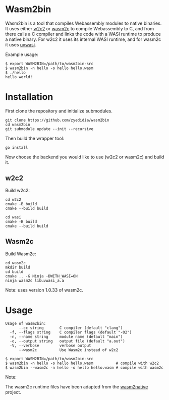 # Wasm2bin

Wasm2bin is a tool that compiles Webassembly modules to native binaries. It
uses either [w2c2](https://github.com/turbolent/w2c2) or
[wasm2c](https://github.com/WebAssembly/wabt/tree/main/wasm2c) to compile
Webassembly to C, and from there calls a C compiler and links the code with a
WASI runtime to produce a native binary. For w2c2 it uses its internal WASI
runtime, and for wasm2c it uses [uvwasi](https://github.com/nodejs/uvwasi).

Example usage:

```
$ export WASM2BIN=/path/to/wasm2bin-src
$ wasm2bin -n hello -o hello hello.wasm
$ ./hello
hello world!
```

# Installation

First clone the repository and initialize submodules.

```
git clone https://github.com/zyedidia/wasm2bin
cd wasm2bin
git submodule update --init --recursive
```

Then build the wrapper tool:

```
go install
```

Now choose the backend you would like to use (w2c2 or wasm2c) and build it.

## w2c2

Build w2c2:

```
cd w2c2
cmake -B build
cmake --build build

cd wasi
cmake -B build
cmake --build build
```

## Wasm2c

Build Wasm2c:

```
cd wasm2c
mkdir build
cd build
cmake .. -G Ninja -DWITH_WASI=ON
ninja wasm2c libuvwasi_a.a
```

Note: uses version 1.0.33 of wasm2c.

# Usage

```
Usage of wasm2bin:
      --cc string       C compiler (default "clang")
  -f, --flags string    C compiler flags (default "-O2")
  -n, --name string     module name (default "main")
  -o, --output string   output file (default "a.out")
  -V, --verbose         verbose output
      --wasm2c          Use Wasm2c instead of w2c2
```

```
$ export WASM2BIN=/path/to/wasm2bin-src
$ wasm2bin -n hello -o hello hello.wasm          # compile with w2c2
$ wasm2bin --wasm2c -n hello -o hello hello.wasm # compile with wasm2c
```

Note:

The wasm2c runtime files have been adapted from the
[wasm2native](https://github.com/vshymanskyy/wasm2native) project.
